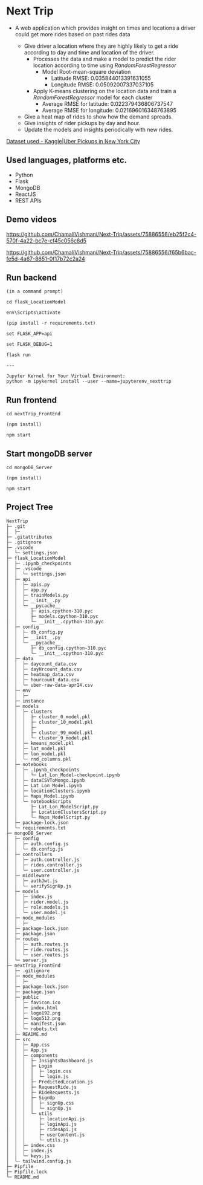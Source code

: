 # Next Trip

- A web application which provides insight on times and locations a driver could get more rides based on past rides data

  - Give driver a location where they are highly likely to get a ride 
according to day and time and location of the driver.
    - Processes the data and make a model to predict the rider location according to time using *RandomForestRegressor*
      - Model Root-mean-square deviation
        - Latitude RMSE: 0.035844013391631055
        - Longitude RMSE: 0.05092007337037105
    - Apply K-means clustering on the location data and train a *RandomForestRegressor* model for each cluster
        - Average RMSE for latitude: 0.022379436806737547
        - Average RMSE for longitude: 0.021696016348763895
  - Give a heat map of rides to show how the demand spreads.
  - Give insights of rider pickups by day and hour.
  - Update the models and insights periodically with new rides.

[Dataset used - Kaggle|Uber Pickups in New York City](https://www.kaggle.com/datasets/fivethirtyeight/uber-pickups-in-new-york-city)


## Used languages, platforms etc.

- Python
- Flask
- MongoDB
- ReactJS
- REST APIs

## Demo videos

https://github.com/ChamaliVishmani/Next-Trip/assets/75886556/eb25f2c4-570f-4a22-bc7e-cf45c056c8d5

https://github.com/ChamaliVishmani/Next-Trip/assets/75886556/f65b6bac-fe5d-4a67-8651-0f17b72c2a24

## Run backend
```
(in a command prompt)

cd flask_LocationModel

env\Scripts\activate

(pip install -r requirements.txt)

set FLASK_APP=api

set FLASK_DEBUG=1

flask run

---

Jupyter Kernel for Your Virtual Environment:
python -m ipykernel install --user --name=jupyterenv_nexttrip

```

## Run frontend

```
cd nextTrip_FrontEnd

(npm install)

npm start

```

## Start mongoDB server
```
cd mongoDB_Server

(npm install)

npm start
```
## Project Tree

```
NextTrip
├─ .git
│  ├─
├─ .gitattributes
├─ .gitignore
├─ .vscode
│  └─ settings.json
├─ flask_LocationModel
│  ├─ .ipynb_checkpoints
│  ├─ .vscode
│  │  └─ settings.json
│  ├─ api
│  │  ├─ apis.py
│  │  ├─ app.py
│  │  ├─ trainModels.py
│  │  ├─ __init__.py
│  │  └─ __pycache__
│  │     ├─ apis.cpython-310.pyc
│  │     ├─ models.cpython-310.pyc
│  │     └─ __init__.cpython-310.pyc
│  ├─ config
│  │  ├─ db_config.py
│  │  ├─ __init__.py
│  │  └─ __pycache__
│  │     ├─ db_config.cpython-310.pyc
│  │     └─ __init__.cpython-310.pyc
│  ├─ data
│  │  ├─ daycount_data.csv
│  │  ├─ dayHrcount_data.csv
│  │  ├─ heatmap_data.csv
│  │  ├─ hourcount_data.csv
│  │  └─ uber-raw-data-apr14.csv
│  ├─ env
│  │  ├─
│  ├─ instance
│  ├─ models
│  │  ├─ clusters
│  │  │  ├─ cluster_0_model.pkl
│  │  │  ├─ cluster_10_model.pkl
│  │  │  ├─
│  │  │  ├─ cluster_99_model.pkl
│  │  │  └─ cluster_9_model.pkl
│  │  ├─ kmeans_model.pkl
│  │  ├─ lat_model.pkl
│  │  ├─ lon_model.pkl
│  │  └─ rnd_columns.pkl
│  ├─ notebooks
│  │  ├─ .ipynb_checkpoints
│  │  │  └─ Lat_Lon_Model-checkpoint.ipynb
│  │  ├─ dataCSVToMongo.ipynb
│  │  ├─ Lat_Lon_Model.ipynb
│  │  ├─ locationClusters.ipynb
│  │  ├─ Maps_Model.ipynb
│  │  └─ notebookScripts
│  │     ├─ Lat_Lon_ModelScript.py
│  │     ├─ LocationClustersScript.py
│  │     └─ Maps_ModelScript.py
│  ├─ package-lock.json
│  └─ requirements.txt
├─ mongoDB_Server
│  ├─ config
│  │  ├─ auth.config.js
│  │  └─ db.config.js
│  ├─ controllers
│  │  ├─ auth.controller.js
│  │  ├─ rides.controller.js
│  │  └─ user.controller.js
│  ├─ middleware
│  │  ├─ authJwt.js
│  │  └─ verifySignUp.js
│  ├─ models
│  │  ├─ index.js
│  │  ├─ rider.model.js
│  │  ├─ role.models.js
│  │  └─ user.model.js
│  ├─ node_modules
│  │  ├─
│  ├─ package-lock.json
│  ├─ package.json
│  ├─ routes
│  │  ├─ auth.routes.js
│  │  ├─ ride.routes.js
│  │  └─ user.routes.js
│  └─ server.js
├─ nextTrip_FrontEnd
│  ├─ .gitignore
│  ├─ node_modules
│  │  ├─
│  ├─ package-lock.json
│  ├─ package.json
│  ├─ public
│  │  ├─ favicon.ico
│  │  ├─ index.html
│  │  ├─ logo192.png
│  │  ├─ logo512.png
│  │  ├─ manifest.json
│  │  └─ robots.txt
│  ├─ README.md
│  ├─ src
│  │  ├─ App.css
│  │  ├─ App.js
│  │  ├─ components
│  │  │  ├─ InsightsDashboard.js
│  │  │  ├─ Login
│  │  │  │  ├─ login.css
│  │  │  │  └─ login.js
│  │  │  ├─ PredictedLocation.js
│  │  │  ├─ RequestRide.js
│  │  │  ├─ RideRequests.js
│  │  │  ├─ SignUp
│  │  │  │  ├─ signUp.css
│  │  │  │  └─ signUp.js
│  │  │  └─ utils
│  │  │     ├─ locationApi.js
│  │  │     ├─ loginApi.js
│  │  │     ├─ ridesApi.js
│  │  │     ├─ userContent.js
│  │  │     └─ utils.js
│  │  ├─ index.css
│  │  ├─ index.js
│  │  └─ keys.js
│  └─ tailwind.config.js
├─ Pipfile
├─ Pipfile.lock
└─ README.md

```
